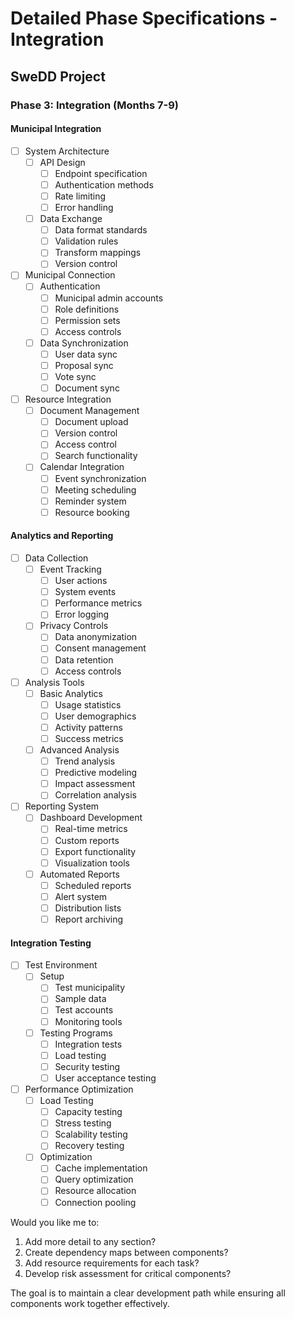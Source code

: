 # Detailed Phase Specifications - Integration
## SweDD Project

### Phase 3: Integration (Months 7-9)

#### Municipal Integration
- [ ] System Architecture
  - [ ] API Design
    - [ ] Endpoint specification
    - [ ] Authentication methods
    - [ ] Rate limiting
    - [ ] Error handling
  - [ ] Data Exchange
    - [ ] Data format standards
    - [ ] Validation rules
    - [ ] Transform mappings
    - [ ] Version control

- [ ] Municipal Connection
  - [ ] Authentication
    - [ ] Municipal admin accounts
    - [ ] Role definitions
    - [ ] Permission sets
    - [ ] Access controls
  - [ ] Data Synchronization
    - [ ] User data sync
    - [ ] Proposal sync
    - [ ] Vote sync
    - [ ] Document sync

- [ ] Resource Integration
  - [ ] Document Management
    - [ ] Document upload
    - [ ] Version control
    - [ ] Access control
    - [ ] Search functionality
  - [ ] Calendar Integration
    - [ ] Event synchronization
    - [ ] Meeting scheduling
    - [ ] Reminder system
    - [ ] Resource booking

#### Analytics and Reporting
- [ ] Data Collection
  - [ ] Event Tracking
    - [ ] User actions
    - [ ] System events
    - [ ] Performance metrics
    - [ ] Error logging
  - [ ] Privacy Controls
    - [ ] Data anonymization
    - [ ] Consent management
    - [ ] Data retention
    - [ ] Access controls

- [ ] Analysis Tools
  - [ ] Basic Analytics
    - [ ] Usage statistics
    - [ ] User demographics
    - [ ] Activity patterns
    - [ ] Success metrics
  - [ ] Advanced Analysis
    - [ ] Trend analysis
    - [ ] Predictive modeling
    - [ ] Impact assessment
    - [ ] Correlation analysis

- [ ] Reporting System
  - [ ] Dashboard Development
    - [ ] Real-time metrics
    - [ ] Custom reports
    - [ ] Export functionality
    - [ ] Visualization tools
  - [ ] Automated Reports
    - [ ] Scheduled reports
    - [ ] Alert system
    - [ ] Distribution lists
    - [ ] Report archiving

#### Integration Testing
- [ ] Test Environment
  - [ ] Setup
    - [ ] Test municipality
    - [ ] Sample data
    - [ ] Test accounts
    - [ ] Monitoring tools
  - [ ] Testing Programs
    - [ ] Integration tests
    - [ ] Load testing
    - [ ] Security testing
    - [ ] User acceptance testing

- [ ] Performance Optimization
  - [ ] Load Testing
    - [ ] Capacity testing
    - [ ] Stress testing
    - [ ] Scalability testing
    - [ ] Recovery testing
  - [ ] Optimization
    - [ ] Cache implementation
    - [ ] Query optimization
    - [ ] Resource allocation
    - [ ] Connection pooling

Would you like me to:
1. Add more detail to any section?
2. Create dependency maps between components?
3. Add resource requirements for each task?
4. Develop risk assessment for critical components?

The goal is to maintain a clear development path while ensuring all components work together effectively.
